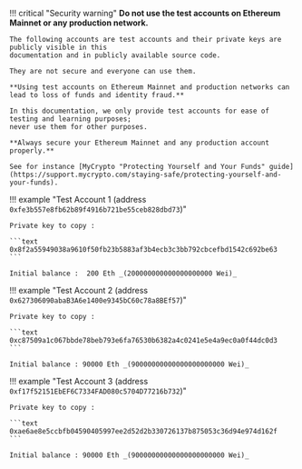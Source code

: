!!! critical "Security warning"
    **Do not use the test accounts on Ethereum Mainnet or any production network.**

    The following accounts are test accounts and their private keys are publicly visible in this
    documentation and in publicly available source code.

    They are not secure and everyone can use them.

    **Using test accounts on Ethereum Mainnet and production networks can lead to loss of funds and identity fraud.**

    In this documentation, we only provide test accounts for ease of testing and learning purposes;
    never use them for other purposes. 

    **Always secure your Ethereum Mainnet and any production account properly.**

    See for instance [MyCrypto "Protecting Yourself and Your Funds" guide](https://support.mycrypto.com/staying-safe/protecting-yourself-and-your-funds).

!!! example "Test Account 1 (address `0xfe3b557e8fb62b89f4916b721be55ceb828dbd73`)"

    Private key to copy : 

    ```text
    0x8f2a55949038a9610f50fb23b5883af3b4ecb3c3bb792cbcefbd1542c692be63
    ```

    Initial balance :  200 Eth _(200000000000000000000 Wei)_

!!! example "Test Account 2 (address `0x627306090abaB3A6e1400e9345bC60c78a8BEf57`)"

    Private key to copy : 

    ```text
    0xc87509a1c067bbde78beb793e6fa76530b6382a4c0241e5e4a9ec0a0f44dc0d3
    ```

    Initial balance : 90000 Eth _(90000000000000000000000 Wei)_

!!! example "Test Account 3 (address `0xf17f52151EbEF6C7334FAD080c5704D77216b732`)"

    Private key to copy : 

    ```text
    0xae6ae8e5ccbfb04590405997ee2d52d2b330726137b875053c36d94e974d162f
    ```

    Initial balance : 90000 Eth _(90000000000000000000000 Wei)_
